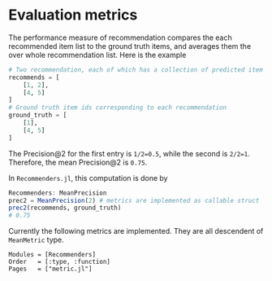 # Evaluation metrics

The performance measure of recommendation compares the each recommended item list to the ground truth items, and averages them the over whole recommendation list. Here is the example

```julia
# Two recommendation, each of which has a collection of predicted item ids with descending order of scores.
recommends = [
    [1, 2],
    [4, 5]
]
# Ground truth item ids corresponding to each recommendation
ground_truth = [
    [1],
    [4, 5]
]
```
The Precision@2 for the first entry is ``1/2=0.5``, while the second is ``2/2=1``. Therefore, the mean Precision@2 is ``0.75``.

In `Recommenders.jl`, this computation is done by
```julia
Recommenders: MeanPrecision
prec2 = MeanPrecision(2) # metrics are implemented as callable struct
prec2(recommends, ground_truth)
# 0.75
```

Currently the following metrics are implemented. They are all descendent of `MeanMetric` type.
```@autodocs
Modules = [Recommenders]
Order   = [:type, :function]
Pages   = ["metric.jl"]
```